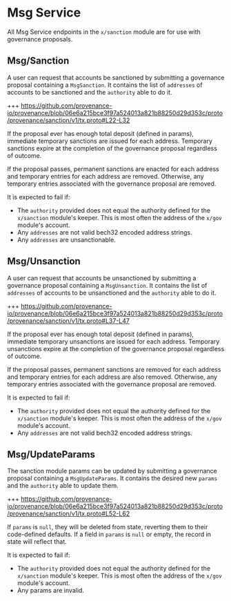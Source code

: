 # Msg Service

All Msg Service endpoints in the `x/sanction` module are for use with governance proposals.

## Msg/Sanction

A user can request that accounts be sanctioned by submitting a governance proposal containing a `MsgSanction`.
It contains the list of `addresses` of accounts to be sanctioned and the `authority` able to do it.

+++ https://github.com/provenance-io/provenance/blob/06e6a215bce3f97a524013a821b88250d29d353c/proto/provenance/sanction/v1/tx.proto#L22-L32

If the proposal ever has enough total deposit (defined in params), immediate temporary sanctions are issued for each address.
Temporary sanctions expire at the completion of the governance proposal regardless of outcome.

If the proposal passes, permanent sanctions are enacted for each address and temporary entries for each address are removed.
Otherwise, any temporary entries associated with the governance proposal are removed.

It is expected to fail if:
- The `authority` provided does not equal the authority defined for the `x/sanction` module's keeper.
  This is most often the address of the `x/gov` module's account.
- Any `addresses` are not valid bech32 encoded address strings.
- Any `addresses` are unsanctionable.

## Msg/Unsanction

A user can request that accounts be unsanctioned by submitting a governance proposal containing a `MsgUnsanction`.
It contains the list of `addresses` of accounts to be unsanctioned and the `authority` able to do it.

+++ https://github.com/provenance-io/provenance/blob/06e6a215bce3f97a524013a821b88250d29d353c/proto/provenance/sanction/v1/tx.proto#L37-L47

If the proposal ever has enough total deposit (defined in params), immediate temporary unsanctions are issued for each address.
Temporary unsanctions expire at the completion of the governance proposal regardless of outcome.

If the proposal passes, permanent sanctions are removed for each address and temporary entries for each address are also removed.
Otherwise, any temporary entries associated with the governance proposal are removed.

It is expected to fail if:
- The `authority` provided does not equal the authority defined for the `x/sanction` module's keeper.
  This is most often the address of the `x/gov` module's account.
- Any `addresses` are not valid bech32 encoded address strings.

## Msg/UpdateParams

The sanction module params can be updated by submitting a governance proposal containing a `MsgUpdateParams`.
It contains the desired new `params` and the `authority` able to update them.

+++ https://github.com/provenance-io/provenance/blob/06e6a215bce3f97a524013a821b88250d29d353c/proto/provenance/sanction/v1/tx.proto#L52-L62

If `params` is `null`, they will be deleted from state, reverting them to their code-defined defaults.
If a field in `params` is `null` or empty, the record in state will reflect that.

It is expected to fail if:
- The `authority` provided does not equal the authority defined for the `x/sanction` module's keeper.
  This is most often the address of the `x/gov` module's account.
- Any params are invalid.
